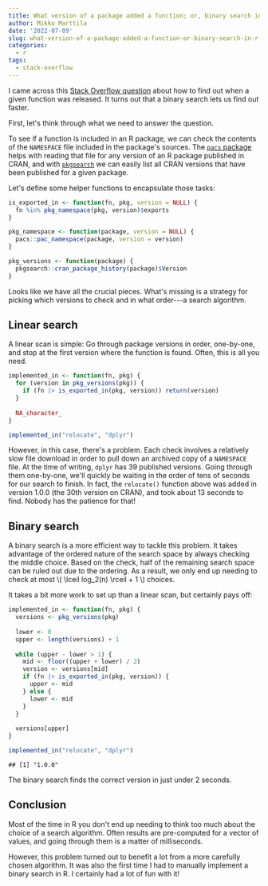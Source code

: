 ```yaml
---
title: What version of a package added a function; or, binary search in R
author: Mikko Marttila
date: '2022-07-09'
slug: what-version-of-a-package-added-a-function-or-binary-search-in-r
categories:
  - r
tags:
  - stack-overflow
---
```


I came across this [Stack Overflow question](https://stackoverflow.com/q/72912513/4550695)
about how to find out when a given function was released. It turns out that a
binary search lets us find out faster.

First, let's think through what we need to answer the question.

To see if a function is included in an R package, we can check the contents of
the `NAMESPACE` file included in the package's sources. The [`pacs` package](https://cran.r-project.org/package=pacs) helps with reading that file
for any version of an R package published in CRAN, and with
[`pkgsearch`](https://cran.r-project.org/package=pkgsearch) we can easily
list all CRAN versions that have been published for a given package.

Let's define some helper functions to encapsulate those tasks:


```r
is_exported_in <- function(fn, pkg, version = NULL) {
  fn %in% pkg_namespace(pkg, version)$exports
}

pkg_namespace <- function(package, version = NULL) {
  pacs::pac_namespace(package, version = version)
}

pkg_versions <- function(package) {
  pkgsearch::cran_package_history(package)$Version
}
```

Looks like we have all the crucial pieces. What's missing is a strategy for
picking which versions to check and in what order---a search algorithm.


## Linear search

A linear scan is simple: Go through package versions in order, one-by-one,
and stop at the first version where the function is found. Often, this is all
you need.

``` r
implemented_in <- function(fn, pkg) {
  for (version in pkg_versions(pkg)) {
    if (fn |> is_exported_in(pkg, version)) return(version)
  }
  
  NA_character_
}

implemented_in("relocate", "dplyr")
```

However, in this case, there's a problem. Each check involves a relatively slow
file download in order to pull down an archived copy of a `NAMESPACE` file.
At the time of writing, `dplyr` has 39 published versions. Going through them
one-by-one, we'll quickly be waiting in the order of tens of seconds for our
search to finish. In fact, the `relocate()` function above was added in version
1.0.0 (the 30th version on CRAN), and took about 13 seconds to find.
Nobody has the patience for that!


## Binary search

A binary search is a more efficient way to tackle this problem. It takes
advantage of the ordered nature of the search space by always checking the
middle choice. Based on the check, half of the remaining search space can be
ruled out due to the ordering.
As a result, we only end up needing to check at most
<span class="math inline">\\( \\lceil log_2(n) \\rceil + 1 \\)</span>
choices.

It takes a bit more work to set up than a linear scan, but certainly pays off:


```r
implemented_in <- function(fn, pkg) {
  versions <- pkg_versions(pkg)
  
  lower <- 0
  upper <- length(versions) + 1
  
  while (upper - lower > 1) {
    mid <- floor((upper + lower) / 2)
    version <- versions[mid]
    if (fn |> is_exported_in(pkg, version)) {
      upper <- mid
    } else {
      lower <- mid
    }
  }
  
  versions[upper]
}

implemented_in("relocate", "dplyr")
```

```
## [1] "1.0.0"
```

The binary search finds the correct version in just under 2 seconds.


## Conclusion

Most of the time in R you don't end up needing to think too much about the
choice of a search algorithm. Often results are pre-computed for a vector of
values, and going through them is a matter of milliseconds.

However, this problem turned out to benefit a lot from a more carefully chosen
algorithm. It was also the first time I had to manually implement a binary
search in R. I certainly had a lot of fun with it!

